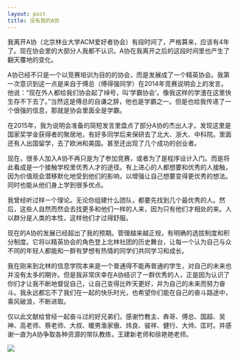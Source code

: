 ```yaml
---
layout: post
title: 没有我的A协
---
```


我离开A协（北京林业大学ACM爱好者协会）有段时间了，严格算来，应该有4年了。现在协会里的大部分人我都不认识。A协在我离开之后的这段时间里也产生了翻天覆地的变化。

A协已经不只是一个以竞赛培训为目的的协会，而是发展成了一个精英协会。我第一次意识到这一点是来自于傅总（傅得强同学）在2014年竞赛说明会上的发言。他说：“现在外人都给我们协会起了绰号，叫‘学霸协会’。像我这样的学渣在这里快生存不下去了。”当然这是傅总的自谦之辞，他也是学霸之一。但是也给我传递了一个很强的信息，那就是协会里面全是学霸。

在2015年，我为说明会准备的简短发言里盘点了部分A协的杰出人才。发现这里是国家奖学金获得者的聚居地，有好多同学后来保研去了北大、浙大、中科院。里面还有人出国留学，去了欧洲和美国。甚至还出现了几个成功的创业者。

现在，很多人加入A协不再只是为了参加竞赛，或者为了是程序设计入门。而是将此看成是一个接触学校里优秀人才的途径。有上进心的人都想要和优秀的人接触，因为价值观会潜移默化地受到他们的影响，以增强让自己想要变得更优秀的想法。同时也能从他们身上学到很多优点。

我曾经听过样一个理论。无论你组建什么团队，都要先找到几个最优秀的人。然后，这些人自然而然会去找更多和他们一样的人来，因为只有他们才相处的来。人以群分是人类的本性，这样他们才过得舒服。

现在的A协的发展已经超出了我的预期。管理越来越正规，有明确的选拔制度和积分制度。它将以精英协会的角色登上北林社团的历史舞台，让每一个认为自己与众不同的年轻人都能和一群有梦想有热情的同学们共同学习和成长。

我在刚来到北林的信息学院本来是一个普通得不能再普通的学生，对自己的未来也并没有太多的期许。但是我非常庆幸在A协结识了一群优秀的人，正是因为认识了你们才让我不断地督促自己，让自己变得比昨天更好，并为自己的未来而努力奋斗。我永远都忘不了我们在一起的快乐时光，也希望你们能在自己的奋斗路途中，乘风破浪，不断进取。

仅以此文献给曾经一起奋斗过的好兄弟们，感谢竹教主、犇哥、傅总、国超、吴神、高老师、蔡老师、大叔、暖男渔家傲、炜良、骏祥、健行、大帅、匡时。并感谢一直为A协争取各种资源的带队教练，王建新老师和徐艳艳老师。

<div class="row">
<div class="col-lg-12">
      <div class="thumbnail">
          <img src="{{site.img}}/A-Club1.png">
      </div>
</div>
</div>

